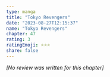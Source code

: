 ```yaml
---
type: manga
title: "Tokyo Revengers"
date: "2023-08-27T12:15:37"
name: "Tokyo Revengers"
chapter: 47
rating: 3
ratingEmoji: ⭐️⭐️⭐️
share: false
---
```


_[No review was written for this chapter]_
